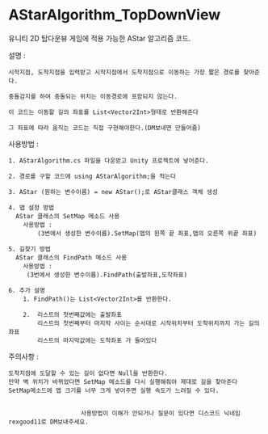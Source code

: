 # AStarAlgorithm_TopDownView
유니티 2D 탑다운뷰 게임에 적용 가능한 AStar 알고리즘 코드.

설명 : 

    시작지점, 도착지점을 입력받고 시작지점에서 도착지점으로 이동하는 가장 짧은 경로를 찾아준다.

    충돌감지를 하여 충돌되는 위치는 이동경로에 포함되지 않는다.

    이 코드는 이동할 길의 좌표를 List<Vector2Int>형태로 반환해준다

    그 좌표에 따라 움직는 코드는 직접 구현해야한다.(DM보내면 만들어줌)


사용방법 : 

    1. AStarAlgorithm.cs 파일을 다운받고 Unity 프로젝트에 넣어준다.

    2. 경로를 구할 코드에 using AStarAlgorithm;을 적는다

    3. AStar (원하는 변수이름) = new AStar();로 AStar클래스 객체 생성

    4. 맵 설정 방법
      AStar 클래스의 SetMap 메소드 사용
        사용방법 :
            (3번에서 생성한 변수이름).SetMap(맵의 왼쪽 끝 좌표,맵의 오른쪽 위끝 좌표)

    5. 길찾기 방법
      AStar 클래스의 FindPath 메소드 사용
        사용방법 :
         (3번에서 생성한 변수이름).FindPath(출발좌표,도착좌표)

    6. 추가 설명
        1. FindPath()는 List<Vector2Int>를 반환한다.

        2.  리스트의 첫번째값에는 출발좌표
            리스트의 첫번째부터 마지막 사이는 순서대로 시작위치부터 도착위치까지 가는 길의 좌표
            리스트의 마지막값에는 도착좌표 가 들어있다

주의사항 : 

    도착지점에 도달할 수 있는 길이 없다면 Null을 반환한다.
    만약 벽 위치가 바뀌었다면 SetMap 메소드를 다시 실행해줘야 제대로 길을 찾아준다
    SetMap메소드에 맵 크기를 너무 크게 넣어주면 실행 속도가 느려질 수 있다.


                        사용방법이 이해가 안되거나 질문이 있다면 디스코드 닉네임 rexgood11로 DM보내주세요.
